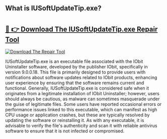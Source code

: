 ## What is IUSoftUpdateTip.exe? 

# <h2><a href="https://exedetect.com/download.php?IUSoftUpdateTip.exe">🔗 👉 Download The IUSoftUpdateTip.exe Repair Tool</a></h2>

[![Download The Repair Tool](https://exedetect.com/download-button.jpg)](https://exedetect.com/download.php?IUSoftUpdateTip.exe)

IUSoftUpdateTip.exe is an executable file associated with the IObit Uninstaller software, developed by the publisher IObit, specifically in version 9.0.0.18. This file is primarily designed to provide users with notifications about software updates related to IObit products, enhancing user experience by ensuring that the software remains current and functional. Generally, IUSoftUpdateTip.exe is considered safe when it originates from a legitimate installation of IObit Uninstaller; however, users should always be cautious, as malware can sometimes masquerade under the guise of legitimate files. Some users have reported occasional errors or performance issues linked to this executable, which can manifest as high CPU usage or application crashes, but these are typically resolved by updating the software or reinstalling it. As with any executable, it is advisable to verify the file's authenticity and scan it with reliable antivirus software to ensure that it is not infected or compromised.